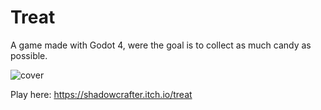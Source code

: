 # Treat
A game made with Godot 4, were the goal is to collect as much candy as possible.

![cover](https://github.com/Shadowcrafter2017/Treat/assets/65373035/2d8902c7-e932-480e-a020-9a95108c3875)

Play here: https://shadowcrafter.itch.io/treat
